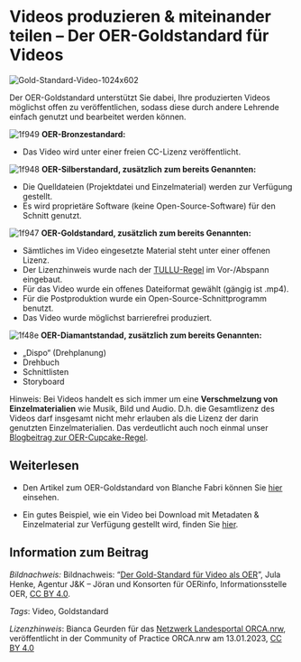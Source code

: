 # Videos produzieren & miteinander teilen – Der OER-Goldstandard für Videos
 
![Gold-Standard-Video-1024x602](https://github.com/lindahalm-hsbi/infOERmiert/assets/147709351/cf06f8b0-2190-4c79-850f-8737e5147b94) 

Der OER-Goldstandard unterstützt Sie dabei, Ihre produzierten Videos  möglichst offen zu veröffentlichen, sodass diese durch andere Lehrende  einfach genutzt und bearbeitet werden können.
 
![1f949](https://github.com/lindahalm-hsbi/infOERmiert/assets/147709351/75bf4f21-d6fe-488b-8250-bc7ce622542b) **OER-Bronzestandard:**
 
- Das Video wird unter einer freien CC-Lizenz veröffentlicht.

![1f948](https://github.com/lindahalm-hsbi/infOERmiert/assets/147709351/bfdbf0fd-4335-4181-9cc1-bc2992c8a354) **OER-Silberstandard, zusätzlich zum bereits Genannten:**

- Die Quelldateien (Projektdatei und Einzelmaterial) werden zur Verfügung gestellt.
- Es wird proprietäre Software (keine Open-Source-Software) für den Schnitt genutzt.

![1f947](https://github.com/lindahalm-hsbi/infOERmiert/assets/147709351/e6885aea-5c63-48f5-aaba-72af3e77e037) **OER-Goldstandard, zusätzlich zum bereits Genannten:**

- Sämtliches im Video eingesetzte Material steht unter einer offenen Lizenz.
- Der Lizenzhinweis wurde nach der [TULLU-Regel](https://open-educational-resources.de/oer-tullu-regel/) im Vor-/Abspann eingebaut.
- Für das Video wurde ein offenes Dateiformat gewählt (gängig ist .mp4).
- Für die Postproduktion wurde ein Open-Source-Schnittprogramm benutzt.
- Das Video wurde möglichst barrierefrei produziert.

![1f48e](https://github.com/lindahalm-hsbi/infOERmiert/assets/147709351/8bd70df0-5145-4b15-bbd5-f73312d45ffe) **OER-Diamantstandad, zusätzlich zum bereits Genannten:**

- „Dispo“ (Drehplanung)
- Drehbuch
- Schnittlisten
- Storyboard

Hinweis: Bei Videos handelt es sich immer um eine **Verschmelzung von Einzelmaterialien**  wie Musik, Bild und Audio. D.h. die Gesamtlizenz des Videos darf  insgesamt nicht mehr erlauben als die Lizenz der darin genutzten  Einzelmaterialien. Das verdeutlicht auch noch einmal unser [Blogbeitrag zur OER-Cupcake-Regel](https://lindahalm-hsbi.github.io/infOERmiert/document.html#cupcake.md__die-oer-cupcake-regel).

## Weiterlesen
* Den Artikel zum OER-Goldstandard von Blanche Fabri können Sie [hier](https://open-educational-resources.de/goldstandard-video/) einsehen. 
 
* Ein gutes Beispiel, wie ein Video bei Download mit Metadaten & Einzelmaterial zur Verfügung gestellt wird, finden Sie [hier](https://www.twillo.de/edu-sharing/components/render/f9a19cc2-c2d6-4dac-982f-9cf4be62c5e5). 

## Information zum Beitrag

*Bildnachweis:* Bildnachweis: “[Der Gold-Standard für Video als OER](https://open-educational-resources.de/goldstandard-video/)”, Jula Henke, Agentur J&K – Jöran und Konsorten für OERinfo, Informationsstelle OER, [CC BY 4.0](https://creativecommons.org/licenses/by/4.0/legalcode).

*Tags*: Video, Goldstandard

*Lizenzhinweis*: Bianca Geurden für das <a href="http://www.orca.nrw/ueber-uns/netzwerk" target="_blank">Netzwerk Landesportal ORCA.nrw</a>, veröffentlicht in der Community of Practice ORCA.nrw am 13.01.2023, <a href="https://creativecommons.org/licenses/by/4.0/" target="_blank">CC BY 4.0</a>

